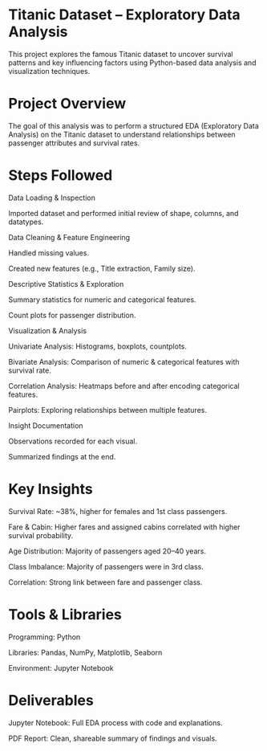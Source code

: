# Titanic Dataset – Exploratory Data Analysis
This project explores the famous Titanic dataset to uncover survival patterns and key influencing factors using Python-based data analysis and visualization techniques.

# Project Overview
The goal of this analysis was to perform a structured EDA (Exploratory Data Analysis) on the Titanic dataset to understand relationships between passenger attributes and survival rates.

# Steps Followed
Data Loading & Inspection

Imported dataset and performed initial review of shape, columns, and datatypes.

Data Cleaning & Feature Engineering

Handled missing values.

Created new features (e.g., Title extraction, Family size).

Descriptive Statistics & Exploration

Summary statistics for numeric and categorical features.

Count plots for passenger distribution.

Visualization & Analysis

Univariate Analysis: Histograms, boxplots, countplots.

Bivariate Analysis: Comparison of numeric & categorical features with survival rate.

Correlation Analysis: Heatmaps before and after encoding categorical features.

Pairplots: Exploring relationships between multiple features.

Insight Documentation

Observations recorded for each visual.

Summarized findings at the end.

# Key Insights
Survival Rate: ~38%, higher for females and 1st class passengers.

Fare & Cabin: Higher fares and assigned cabins correlated with higher survival probability.

Age Distribution: Majority of passengers aged 20–40 years.

Class Imbalance: Majority of passengers were in 3rd class.

Correlation: Strong link between fare and passenger class.

# Tools & Libraries
Programming: Python

Libraries: Pandas, NumPy, Matplotlib, Seaborn

Environment: Jupyter Notebook

# Deliverables
Jupyter Notebook: Full EDA process with code and explanations.

PDF Report: Clean, shareable summary of findings and visuals.
